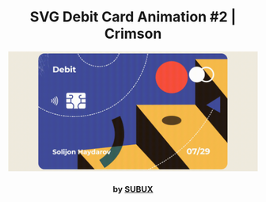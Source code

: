 <div align="center">

# SVG Debit Card Animation #2 | Crimson

<img src="admin/base.gif">

### by <a href="https://github.com/python019">SUBUX</a>

</div>